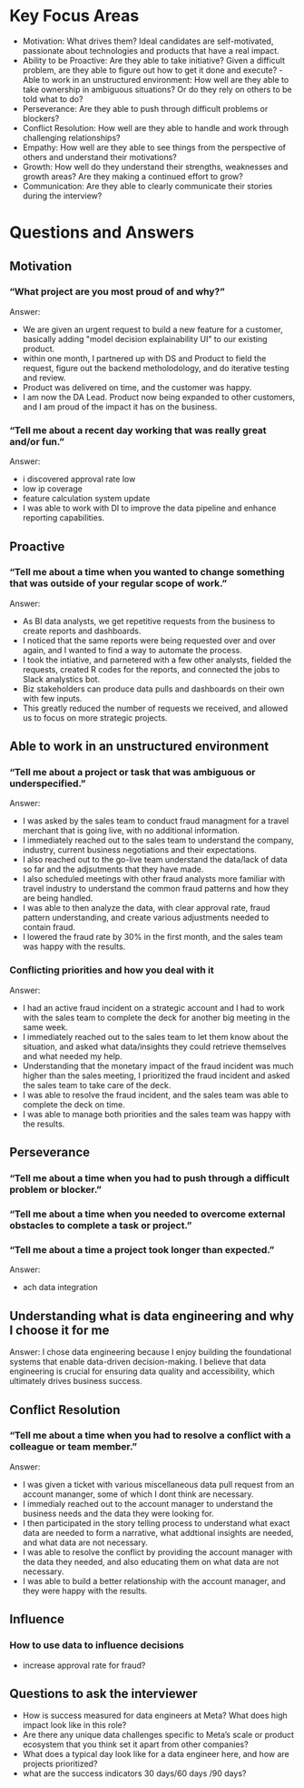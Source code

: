 # Key Focus Areas

- Motivation: What drives them? Ideal candidates are self-motivated, passionate about technologies and products that have a real impact.
- Ability to be Proactive: Are they able to take initiative? Given a difficult problem, are they able to figure out how to get it done and execute?
-Able to work in an unstructured environment: How well are they able to take ownership in ambiguous situations?  Or do they rely on others to be told what to do?
- Perseverance: Are they able to push through difficult problems or blockers?
- Conflict Resolution: How well are they able to handle and work through challenging relationships?
- Empathy: How well are they able to see things from the perspective of others and understand their motivations?
- Growth: How well do they understand their strengths, weaknesses and growth areas? Are they making a continued effort to grow?
- Communication: Are they able to clearly communicate their stories during the interview?

# Questions and Answers

## Motivation

### “What project are you most proud of and why?” 
Answer:
- We are given an urgent request to build a new feature for a customer, basically adding "model decision explainability UI" to our existing product.
- within one month, I partnered up with DS and Product to field the request, figure out the backend metholodology, and do iterative testing and review. 
- Product was delivered on time, and the customer was happy. 
- I am now the DA Lead. Product now being expanded to other customers, and I am proud of the impact it has on the business.

### “Tell me about a recent day working that was really great and/or fun.”
Answer:
- i discovered approval rate low
- low ip coverage 
- feature calculation system update
- I was able to work with DI to improve the data pipeline and enhance reporting capabilities.

## Proactive
### “Tell me about a time when you wanted to change something that was outside of your regular scope of work.”
Answer:
- As BI data analysts, we get repetitive requests from the business to create reports and dashboards.
- I noticed that the same reports were being requested over and over again, and I wanted to find a way to automate the process.
- I took the intiative, and parnetered with a few other analysts, fielded the requests, created R codes for the reports, and connected the jobs to Slack analystics bot.
- Biz stakeholders can produce data pulls and dashboards on their own with few inputs.
- This greatly reduced the number of requests we received, and allowed us to focus on more strategic projects.

## Able to work in an unstructured environment
### “Tell me about a project or task that was ambiguous or underspecified.”
Answer:
- I was asked by the sales team to conduct fraud managment for a travel merchant that is going live, with no additional information.
- I immediately reached out to the sales team to understand the company, industry, current business negotiations and their expectations.
- I also reached out to the go-live team understand the data/lack of data so far and the adjsutments that they have made. 
- I also scheduled meetings with other fraud analysts more familiar with travel industry to understand the common fraud patterns and how they are being handled.
- I was able to then analyze the data, with clear approval rate, fraud pattern understanding, and create various adjustments needed to contain fraud.
- I lowered the fraud rate by 30% in the first month, and the sales team was happy with the results.

### Conflicting priorities and how you deal with it
Answer:
- I had an active fraud incident on a strategic account and I had to work with the sales team to complete the deck for another big meeting in the same week.
- I immediately reached out to the sales team to let them know about the situation, and asked what data/insights they could retrieve themselves and what needed my help.
- Understanding that the monetary impact of the fraud incident was much higher than the sales meeting, I prioritized the fraud incident and asked the sales team to take care of the deck.
- I was able to resolve the fraud incident, and the sales team was able to complete the deck on time.
- I was able to manage both priorities and the sales team was happy with the results.

## Perseverance
### “Tell me about a time when you had to push through a difficult problem or blocker.”
### “Tell me about a time when you needed to overcome external obstacles to complete a task or project.”
### “Tell me about a time a project took longer than expected.”
Answer:
- ach data integration



## Understanding what is data engineering and why I choose it for me
Answer:
I chose data engineering because I enjoy building the foundational systems that enable data-driven decision-making. I believe that data engineering is crucial for ensuring data quality and accessibility, which ultimately drives business success.

## Conflict Resolution
### “Tell me about a time when you had to resolve a conflict with a colleague or team member.”
Answer:
- I was given a ticket with various miscellaneous data pull request from an account mananger, some of which I dont think are necessary.
- I immedialy reached out to the account manager to understand the business needs and the data they were looking for.
- I then participated in the story telling process to understand what exact data are needed to form a narrative, what addtional insights are needed, and what data are not necessary.
- I was able to resolve the conflict by providing the account manager with the data they needed, and also educating them on what data are not necessary.
- I was able to build a better relationship with the account manager, and they were happy with the results.

## Influence
### How to use data to influence decisions
- increase approval rate for fraud?





## Questions to ask the interviewer
- How is success measured for data engineers at Meta? What does high impact look like in this role?
- Are there any unique data challenges specific to Meta’s scale or product ecosystem that you think set it apart from other companies?
- What does a typical day look like for a data engineer here, and how are projects prioritized?
- what are the success indicators 30 days/60 days /90 days?

